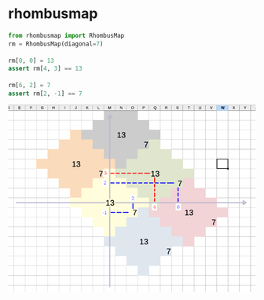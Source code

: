 # rhombusmap

```python
from rhombusmap import RhombusMap
rm = RhombusMap(diagonal=7)

rm[0, 0] = 13
assert rm[4, 3] == 13

rm[6, 2] = 7
assert rm[2, -1] == 7
```

![](rm-1.png)
